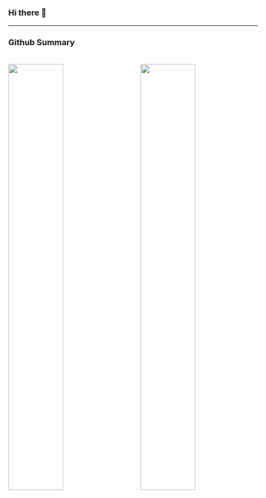 ### Hi there 👋

<hr/>

### Github Summary

<div style="text-align:center>
<img src="https://github-readme-streak-stats.herokuapp.com/?user=amaandalau&theme=dark&hide_border=true" width=65%/>
</div>

 <br/>
<img src="https://github-readme-stats.vercel.app/api/top-langs/?username=amaandalau&theme=dark&show_icons=true&hide_border=true&layout=compact" width=47% align=left>
<img src="https://github-readme-stats.vercel.app/api?username=amaandalau&theme=dark&show_icons=true&hide_border=true&count_private=true" align=right width=47% >  

